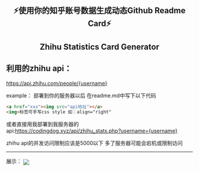 <p align="center">
  <h2 align="center">⚡使用你的知乎账号数据生成动态Github Readme Card⚡</h2>
  <h2 align="center">Zhihu Statistics Card Generator</h2>
</p>

## 利用的zhihu api：
https://api.zhihu.com/people/{username}

example：
部署到你的服务器以后 在readme.md中写下以下代码

```md
<a href="xxx"><img src="api地址"></a>
<img>标签可手写css style 如：align="right"
```

或者直接用我部署到我服务器的api:https://codingdog.xyz/api/zhihu_stats.php?username={username}

zhihu api的并发访问限制应该是5000以下 多了服务器可能会宕机或限制访问

---

展示：
<a href="https://www.zhihu.com/people/qaucodingdog"><img src="https://www.codingdog.xyz/api/zhihu_stats.php?username=qaucodingdog" align="center"></a>
